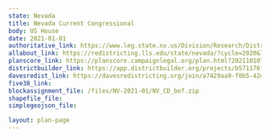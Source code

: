 ```yaml
---
state: Nevada
title: Nevada Current Congressional
body: US House
date: 2021-01-01
authoritative_link: https://www.leg.state.nv.us/Division/Research/Districts/Reapp/2021/district-plans#districts-proposed
allabout_link: https://redistricting.lls.edu/state/nevada/?cycle=2020&level=Congress&startdate=
planscore_link: https://planscore.campaignlegal.org/plan.html?20211010T161039.802449805Z
districtbuilder_link: https://app.districtbuilder.org/projects/b571176f-1f09-4ad7-abc6-58e0554b7bd3
davesredist_link: https://davesredistricting.org/join/a7429aa9-f0b5-42d3-80a2-2ad431323892
five38_link:
blockassignment_file: /files/NV-2021-01/NV_CD_bef.zip
shapefile_file:
simplegeojson_file:

layout: plan-page
---
```

